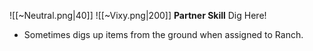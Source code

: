 
![[~Neutral.png|40]]
![[~Vixy.png|200]]
**Partner Skill**
Dig Here!
- Sometimes digs up items from the ground when assigned to Ranch.
